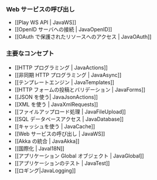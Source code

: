 <!--- Copyright (C) 2009-2013 Typesafe Inc. <http://www.typesafe.com> -->
<!--
### Calling WebServices
-->
### Web サービスの呼び出し

<!--
- [[The Play WS API  | JavaWS]]
- [[Connecting to OpenID services | JavaOpenID]]
- [[Accessing resources protected by OAuth | JavaOAuth]]
-->
- [[Play WS API  | JavaWS]]
- [[OpenID サーバへの接続 | JavaOpenID]]
- [[OAuth で保護されたリソースへのアクセス | JavaOAuth]]

<!--
### Main concepts
-->
### 主要なコンセプト

<!--
- [[HTTP programming | JavaActions]]
- [[Asynchronous HTTP programming | JavaAsync]]
- [[The template engine | JavaTemplates]]
- [[HTTP form submission and validation | JavaForms]]
- [[Working with JSON | JavaJsonActions]]
- [[Working with XML | JavaXmlRequests]]
- [[Handling file upload | JavaFileUpload]]
- [[Accessing an SQL database | JavaDatabase]]
- [[Using the Cache | JavaCache]]
- [[Calling WebServices | JavaWS]]
- [[Integrating with Akka | JavaAkka]]
- [[Internationalization | JavaI18N]]
- [[The application Global object | JavaGlobal]]
- [[Testing your application | JavaTest]]
- [[Logging|JavaLogging]]
-->
- [[HTTP プログラミング | JavaActions]]
- [[非同期 HTTP プログラミング | JavaAsync]]
- [[テンプレートエンジン | JavaTemplates]]
- [[HTTP フォームの投稿とバリデーション | JavaForms]]
- [[JSON を使う| JavaJsonActions]]
- [[XML を使う | JavaXmlRequests]]
- [[ファイルアップロード処理 | JavaFileUpload]]
- [[SQL データベースアクセス | JavaDatabase]]
- [[キャッシュを使う | JavaCache]]
- [[Web サービスの呼び出し | JavaWS]]
- [[Akka の統合 | JavaAkka]]
- [[国際化 | JavaI18N]]
- [[アプリケーション Global オブジェクト | JavaGlobal]]
- [[アプリケーションのテスト | JavaTest]]
- [[ロギング|JavaLogging]]


